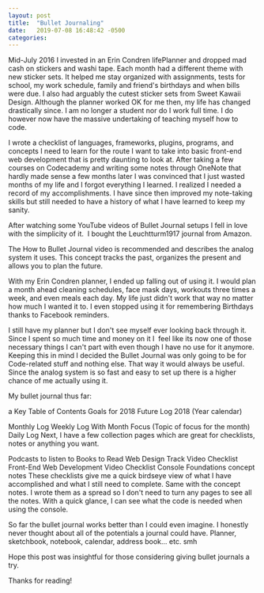 ```yaml
---
layout: post
title:  "Bullet Journaling"
date:   2019-07-08 16:48:42 -0500
categories: 
---
```


Mid-July 2016 I invested in an Erin Condren lifePlanner and dropped mad cash on stickers and washi tape. Each month had a different theme with new sticker sets. It helped me stay organized with assignments, tests for school, my work schedule, family and friend's birthdays and when bills were due. I also had arguably the cutest sticker sets from Sweet Kawaii Design. Although the planner worked OK for me then, my life has changed drastically since. I am no longer a student nor do I work full time. I do however now have the massive undertaking of teaching myself how to code.

I wrote a checklist of languages, frameworks, plugins, programs, and concepts I need to learn for the route I want to take into basic front-end web development that is pretty daunting to look at. After taking a few courses on Codecademy and writing some notes through OneNote that hardly made sense a few months later I was convinced that I just wasted months of my life and I forgot everything I learned. I realized I needed a record of my accomplishments. I have since then improved my note-taking skills but still needed to have a history of what I have learned to keep my sanity.

After watching some YouTube videos of Bullet Journal setups I fell in love with the simplicity of it.  I bought the Leuchtturm1917 journal from Amazon.



The How to Bullet Journal video is recommended and describes the analog system it uses. This concept tracks the past, organizes the present and allows you to plan the future.

With my Erin Condren planner, I ended up falling out of using it. I would plan a month ahead cleaning schedules, face mask days, workouts three times a week, and even meals each day. My life just didn't work that way no matter how much I wanted it to. I even stopped using it for remembering Birthdays thanks to Facebook reminders.

I still have my planner but I don't see myself ever looking back through it. Since I spent so much time and money on it I  feel like its now one of those necessary things I can't part with even though I have no use for it anymore. Keeping this in mind I decided the Bullet Journal was only going to be for Code-related stuff and nothing else. That way it would always be useful. Since the analog system is so fast and easy to set up there is a higher chance of me actually using it.

My bullet journal thus far:

a Key
Table of Contents
Goals for 2018
Future Log 2018 (Year calendar)


Monthly Log
Weekly Log With Month Focus (Topic of focus for the month)
Daily Log
Next, I have a few collection pages which are great for checklists, notes or anything you want.

Podcasts to listen to
Books to Read
Web Design Track Video Checklist
Front-End Web Development Video Checklist
Console Foundations concept notes
These checklists give me a quick birdseye view of what I have accomplished and what I still need to complete. Same with the concept notes. I wrote them as a spread so I don't need to turn any pages to see all the notes. With a quick glance, I can see what the code is needed when using the console.

So far the bullet journal works better than I could even imagine. I honestly never thought about all of the potentials a journal could have. Planner, sketchbook, notebook, calendar, address book... etc. smh

Hope this post was insightful for those considering giving bullet journals a try.

Thanks for reading!


